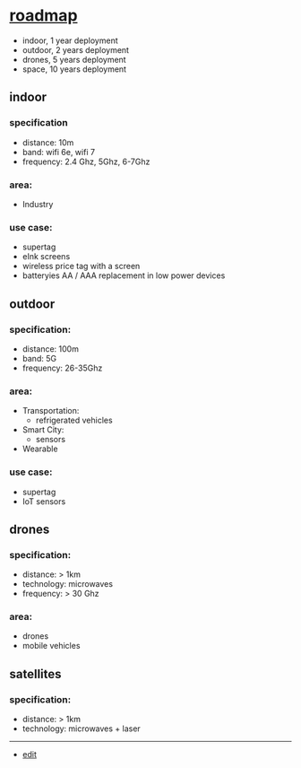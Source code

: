 # [roadmap](http://roadmap.rectenna.net)

+ indoor, 1 year deployment
+ outdoor, 2 years deployment
+ drones, 5 years deployment
+ space, 10 years deployment


## indoor

### specification

+ distance: 10m
+ band: wifi 6e, wifi 7
+ frequency: 2.4 Ghz, 5Ghz, 6-7Ghz

### area:

+ Industry

### use case:

+ supertag
+ eInk screens
+ wireless price tag with a screen
+ batteryies AA / AAA replacement in low power devices



## outdoor


### specification:

+ distance: 100m
+ band: 5G
+ frequency: 26-35Ghz


### area:

+ Transportation:
  + refrigerated vehicles
+ Smart City:
  + sensors
+ Wearable  


### use case:

+ supertag
+ IoT sensors






## drones

### specification:

+ distance: > 1km
+ technology: microwaves
+ frequency: > 30 Ghz


### area:

+ drones
+ mobile vehicles




## satellites

### specification:

+ distance: > 1km
+ technology: microwaves + laser


---
+ [edit](https://github.com/rectenna-net/roadmap/edit/main/README.md)


